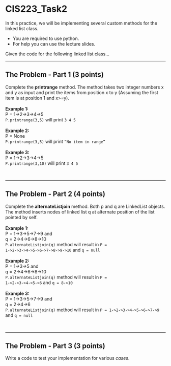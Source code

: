 # CIS223_Task2

In this practice, we will be implementing several custom methods for the linked list class.
- You are required to use python.
- For help you can use the lecture slides.

Given the code for the following linked list class...

<hr>

## The Problem - Part 1 (3 points)

Complete the <b>printrange</b> method. The method takes two integer numbers x and y as input and print the items from position x to y (Assuming the first item is at position 1 and x>=y).<br>
<br>
<b>Example 1:</b><br>
P = 1->2->3->4->5<br>
<code>P.printrange(3,5)</code> will print <code>3 4 5</code><br>
<br>
<b>Example 2:</b><br>
P = None<br>
<code>P.printrange(3,5)</code> will print <code>“No item in range”</code><br>
<br>
<b>Example 3:</b><br>
P = 1->2->3->4->5<br>
<code>P.printrange(3,10)</code> will print <code>3 4 5</code><br>

<br><hr>

## The Problem - Part 2 (4 points)

Complete the <b>alternateListjoin</b> method. Both p and q are LinkedList objects. The method inserts nodes of linked list q at alternate position of the list pointed by self.<br>
<br>
<b>Example 1:</b><br>
P = 1->3->5->7->9 and<br>
q = 2->4->6->8->10<br>
<code>P.alternateListjoin(q)</code> method will result in <code>P = 1->2->3->4->5->6->7->8->9->10</code> and <code>q = null</code><br>
<br>
<b>Example 2:</b><br>
P = 1->3->5 and<br>
q = 2->4->6->8->10<br>
<code>P.alternateListjoin(q)</code> method will result in <code>P = 1->2->3->4->5->6</code> and <code>q = 8->10</code><br>
<br>
<b>Example 3:</b><br>
P = 1->3->5->7->9 and<br>
q = 2->4->6<br>
<code>P.alternateListjoin(q)</code> method will result in <code>P = 1->2->3->4->5->6->7->9</code> and <code>q = null</code><br>

<br><hr>

## The Problem - Part 3 (3 points)

Write a code to test your implementation for various <em>cases</em>.<br>
